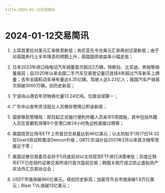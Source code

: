 ```yaml
---
title:2024-01-12交易简讯
---
```

# 2024-01-12交易简讯

1. 土耳其里拉对美元汇率跌至新低；肯尼亚先令兑美元汇率再创记录新低；由于对英国央行上半年降息的预期上升，英国国债收益率小幅走低；

2. 日本2023年进口纯电动汽车销量首次超过2万辆，特斯拉、比亚迪、奔驰等销量居前；自2020年以来全国二手汽车交易登记量已连续4年超过汽车新车上牌量；去年全国机动车保有量达4.35亿辆，驾驶人达5.23亿人；我国汽车产销首次突破3000万辆，创历史新高；

3. 宁波舟山港去年货物吞吐量13.24亿吨，位居全球第一；

4. 广东中山发布灵活就业人员缴存使用公积金新政；

5. 国家移民管理局：即日起正式施行便利外籍人员来华5项措施，其中包括外籍人员在首都机场等9个空港口岸24小时免边检直接过境等；

6. 美国现货比特币ETF上市首日交易量达到46亿美元；以太坊拟于1月17日14:32在Goerli测试网激活Dencun升级；GBTC负溢价自2021年2月以来首次缩窄至接近于零；

7. 美国证券交易委员会将于5月底前对以太坊现货ETF进行决策审批；灰度比特币ETF已在纽约证券交易所进行首次盘前交易；韩国关税厅成立防止虚拟资产非法外汇交易协议会；

8. USDT市值突破960亿美元，续创历史新高；加密货币总市值突破1.9万亿美元；Blast TVL突破13亿美元；